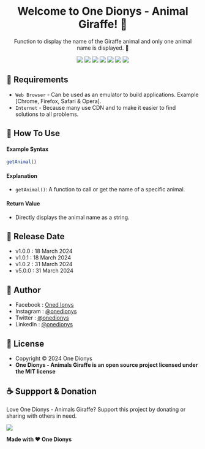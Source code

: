 <h1 align="center">Welcome to One Dionys - Animal Giraffe! 👋 </h1>

<p align="center">Function to display the name of the Giraffe animal and only one animal name is displayed. 💖 </p>

<p align="center">
<img src="https://img.shields.io/github/contributors/onedionys/onedionys-animal-giraffe?style=flat-square">
<img src="https://img.shields.io/github/issues/onedionys/onedionys-animal-giraffe?style=flat-square">
<img src="https://img.shields.io/github/stars/onedionys/onedionys-animal-giraffe?style=flat-square"> 
<img src="https://img.shields.io/github/forks/onedionys/onedionys-animal-giraffe?style=flat-square">
<img src="https://img.shields.io/github/last-commit/onedionys/onedionys-animal-giraffe.svg?style=flat-square">
<img src="https://img.shields.io/github/languages/code-size/onedionys/onedionys-animal-giraffe?style=flat-square">
<img src="https://img.shields.io/github/license/onedionys/onedionys-animal-giraffe?style=flat-square">
</p>

## 💾 Requirements

* `Web Browser` - Can be used as an emulator to build applications. Example [Chrome, Firefox, Safari & Opera].
* `Internet` - Because many use CDN and to make it easier to find solutions to all problems.

## 🎯 How To Use

#### Example Syntax

```javascript
getAnimal()
```

#### Explanation

* `getAnimal()`: A function to call or get the name of a specific animal.

#### Return Value

* Directly displays the animal name as a string.

## 📆 Release Date

* v1.0.0 : 18 March 2024
* v1.0.1 : 18 March 2024
* v1.0.2 : 31 March 2024
* v5.0.0 : 31 March 2024

## 🧑 Author

* Facebook : <a href="https://www.facebook.com/theonedionys"> Oned Ionys</a>
* Instagram : <a href="https://www.instagram.com/onedionys/"> @onedionys</a>
* Twitter : <a href="https://twitter.com/onedionys"> @onedionys</a>
* LinkedIn :  <a href="https://www.linkedin.com/in/onedionys/"> @onedionys</a>

## 📝 License

* Copyright © 2024 One Dionys
* **One Dionys - Animals Giraffe is an open source project licensed under the MIT license**

## ☕️ Suppport & Donation

Love One Dionys - Animals Giraffe? Support this project by donating or sharing with others in need.

<a href="https://www.buymeacoffee.com/onedionys"><img src="https://img.shields.io/badge/Buy_Me_A_Coffee-FFDD00?style=for-the-badge&logo=buy-me-a-coffee&logoColor=black"/> </a>

**Made with ❤️ One Dionys**
